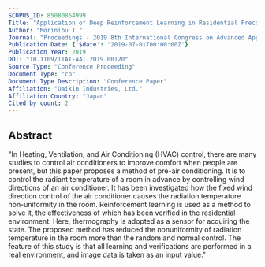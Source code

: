 ```yaml
---
SCOPUS_ID: 85080864999
Title: "Application of Deep Reinforcement Learning in Residential Preconditioning for Radiation Temperature"
Author: "Morinibu T."
Journal: "Proceedings - 2019 8th International Congress on Advanced Applied Informatics, IIAI-AAI 2019"
Publication Date: {'$date': '2019-07-01T00:00:00Z'}
Publication Year: 2019
DOI: "10.1109/IIAI-AAI.2019.00120"
Source Type: "Conference Proceeding"
Document Type: "cp"
Document Type Description: "Conference Paper"
Affiliation: "Daikin Industries, Ltd."
Affiliation Country: "Japan"
Cited by count: 2
---
```


## Abstract
"In Heating, Ventilation, and Air Conditioning (HVAC) control, there are many studies to control air conditioners to improve comfort when people are present, but this paper proposes a method of pre-air conditioning. It is to control the radiant temperature of a room in advance by controlling wind directions of an air conditioner. It has been investigated how the fixed wind direction control of the air conditioner causes the radiation temperature non-uniformity in the room. Reinforcement learning is used as a method to solve it, the effectiveness of which has been verified in the residential environment. Here, thermography is adopted as a sensor for acquiring the state. The proposed method has reduced the nonuniformity of radiation temperature in the room more than the random and normal control. The feature of this study is that all learning and verifications are performed in a real environment, and image data is taken as an input value."
